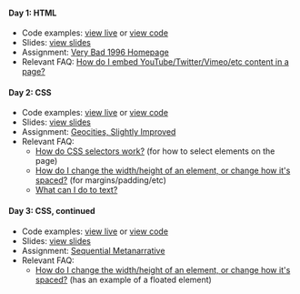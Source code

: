 #### Day 1: HTML
* Code examples: [view live](./examples/day1) or [view code](https://github.com/thely/artofweb-21/tree/main/examples/day1)
* Slides: [view slides](./slides/day-1-slides.html)
* Assignment: [Very Bad 1996 Homepage](./projects/1-geocities)
* Relevant FAQ: [How do I embed YouTube/Twitter/Vimeo/etc content in a page?](./questions/embed)

#### Day 2: CSS
* Code examples: [view live](./examples/day2) or [view code](https://github.com/thely/artofweb-21/tree/main/examples/day2)
* Slides: [view slides](./slides/day-2-slides.html)
* Assignment: [Geocities, Slightly Improved](./projects/1p5-geocities-2)
* Relevant FAQ:
  * [How do CSS selectors work?](/artofweb-21/questions/css-selectors) (for how to select elements on the page)
  * [How do I change the width/height of an element, or change how it's spaced?](/artofweb-21/questions/box-model) (for margins/padding/etc)
  * [What can I do to text?](/artofweb-21/questions/text-styles)

#### Day 3: CSS, continued
* Code examples: [view live](./examples/day3) or [view code](https://github.com/thely/artofweb-21/tree/main/examples/day3)
* Slides: [view slides](./slides/day-3-slides.html)
* Assignment: [Sequential Metanarrative](./projects/2-metanarrative)
* Relevant FAQ:
  * [How do I change the width/height of an element, or change how it's spaced?](/artofweb-21/questions/box-model) (has an example of a floated element)